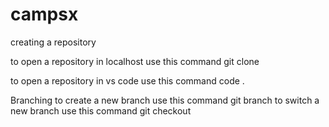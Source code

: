 # campsx
creating a repository

to open a repository in localhost use this command git clone

to open a repository in vs code use this command code .

Branching
 to create a new branch use this command 
 git branch <new branch name>
 to switch a new branch use this command
 git checkout <new branch name>